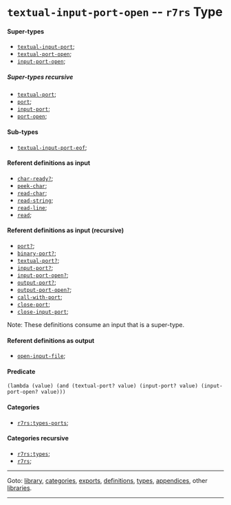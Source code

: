 

<a id='type__r7rs__textual-input-port-open'></a>

# `textual-input-port-open` -- `r7rs` Type


<a id='type__r7rs__textual-input-port-open__super-types'></a>

#### Super-types

 * [`textual-input-port`](../../r7rs/types/textual-input-port.md#type__r7rs__textual-input-port);
 * [`textual-port-open`](../../r7rs/types/textual-port-open.md#type__r7rs__textual-port-open);
 * [`input-port-open`](../../r7rs/types/input-port-open.md#type__r7rs__input-port-open);


<a id='type__r7rs__textual-input-port-open__super-types-recursive'></a>

##### Super-types recursive

 * [`textual-port`](../../r7rs/types/textual-port.md#type__r7rs__textual-port);
 * [`port`](../../r7rs/types/port.md#type__r7rs__port);
 * [`input-port`](../../r7rs/types/input-port.md#type__r7rs__input-port);
 * [`port-open`](../../r7rs/types/port-open.md#type__r7rs__port-open);


<a id='type__r7rs__textual-input-port-open__sub-types'></a>

#### Sub-types

 * [`textual-input-port-eof`](../../r7rs/types/textual-input-port-eof.md#type__r7rs__textual-input-port-eof);


<a id='type__r7rs__textual-input-port-open__referent-definitions-input'></a>

#### Referent definitions as input

 * [`char-ready?`](../../r7rs/definitions/char-ready_3f.md#definition__r7rs__char-ready_3f);
 * [`peek-char`](../../r7rs/definitions/peek-char.md#definition__r7rs__peek-char);
 * [`read-char`](../../r7rs/definitions/read-char.md#definition__r7rs__read-char);
 * [`read-string`](../../r7rs/definitions/read-string.md#definition__r7rs__read-string);
 * [`read-line`](../../r7rs/definitions/read-line.md#definition__r7rs__read-line);
 * [`read`](../../r7rs/definitions/read.md#definition__r7rs__read);


<a id='type__r7rs__textual-input-port-open__referent-definitions-input-recursive'></a>

#### Referent definitions as input (recursive)

 * [`port?`](../../r7rs/definitions/port_3f.md#definition__r7rs__port_3f);
 * [`binary-port?`](../../r7rs/definitions/binary-port_3f.md#definition__r7rs__binary-port_3f);
 * [`textual-port?`](../../r7rs/definitions/textual-port_3f.md#definition__r7rs__textual-port_3f);
 * [`input-port?`](../../r7rs/definitions/input-port_3f.md#definition__r7rs__input-port_3f);
 * [`input-port-open?`](../../r7rs/definitions/input-port-open_3f.md#definition__r7rs__input-port-open_3f);
 * [`output-port?`](../../r7rs/definitions/output-port_3f.md#definition__r7rs__output-port_3f);
 * [`output-port-open?`](../../r7rs/definitions/output-port-open_3f.md#definition__r7rs__output-port-open_3f);
 * [`call-with-port`](../../r7rs/definitions/call-with-port.md#definition__r7rs__call-with-port);
 * [`close-port`](../../r7rs/definitions/close-port.md#definition__r7rs__close-port);
 * [`close-input-port`](../../r7rs/definitions/close-input-port.md#definition__r7rs__close-input-port);

Note:  These definitions consume an input that is a super-type.


<a id='type__r7rs__textual-input-port-open__referent-definitions-output'></a>

#### Referent definitions as output

 * [`open-input-file`](../../r7rs/definitions/open-input-file.md#definition__r7rs__open-input-file);


<a id='type__r7rs__textual-input-port-open__predicate'></a>

#### Predicate

````
(lambda (value) (and (textual-port? value) (input-port? value) (input-port-open? value)))
````


<a id='type__r7rs__textual-input-port-open__categories'></a>

#### Categories

 * [`r7rs:types-ports`](../../r7rs/categories/r7rs_3a_types-ports.md#category__r7rs__r7rs_3a_types-ports);


<a id='type__r7rs__textual-input-port-open__categories-recursive'></a>

#### Categories recursive

 * [`r7rs:types`](../../r7rs/categories/r7rs_3a_types.md#category__r7rs__r7rs_3a_types);
 * [`r7rs`](../../r7rs/categories/r7rs.md#category__r7rs__r7rs);

----

Goto: [library](../../r7rs/_index.md#library__r7rs), [categories](../../r7rs/categories/_index.md#toc__r7rs__categories), [exports](../../r7rs/exports/_index.md#toc__r7rs__exports), [definitions](../../r7rs/definitions/_index.md#toc__r7rs__definitions), [types](../../r7rs/types/_index.md#toc__r7rs__types), [appendices](../../r7rs/appendices/_index.md#toc__r7rs__appendices), other [libraries](../../_libraries.md#toc__libraries).

----

